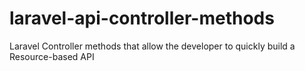 # laravel-api-controller-methods
Laravel Controller methods that allow the developer to quickly build a Resource-based API